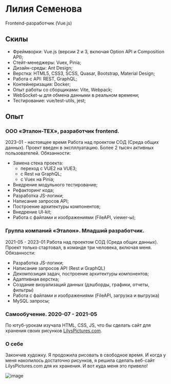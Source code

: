 # Лилия Семенова
Frontend-разработчик (Vue.js)

## Скилы

- Фреймворки: Vue.js (версии 2 и 3, включая Option API и Composition API);
- Стейт-менеджеры:  Vuex, Pinia;
- Дизайн-среды:  Ant Design;
- Верстка: HTML5, CSS3, SCSS, Quasar, Bootstrap, Material Design; 
- Работа с API: REST, GraphQL; 
- Контейнеризация: Docker;
- Опыт работы со сборщиками: Vite, Webpack;
- WebSocket-ы для обмена данными в реальном времени;
- Тестирование: vue/test-utils, jest;

## Опыт

### ООО «Эталон-ТЕХ», разработчик frontend. 
2023-01 - настоящее время
Работа над проектом СОД (Среда общих данных). Проект введен в экспллуатацию. Более 2 тысяч активных пользователей.
Обязанности:
- Замена стека проекта:
  - переход с VUE2 на VUE3;
  - с Rest на GraphQL;
  - с Vuex на Pinia;
- Внедрение модульного тестирование;
- Рефакторинг кода;
- Разработка JS-логики;
- Написание запросов API;
- Построение архитектуры компонентов;
- Внедрение UI-kit;
- Работа с файлами и изображениями (FileAPI, viewer-ы);

### Группа компаний «Эталон». Младший разработчик. 
2021-05 - 2023-01
Работа над проектом СОД (Среда общих данных). Проект только стартовал, в команде три человека, включая меня. 
Обязанности:
- Разработка JS-логики;
- Написание запросов API (Rest и GraphQL)
- Декомпозиция задач, построение архитектуры компонентов;
- Адаптивная верстка;
- Создание визуализаций данных (дэшборды, графики, отчеты, фильтры)
- Работа с файлами и изображениями (FileAPI, загрузка и выгрузка)
- MySQL запросы;

### Самообучение. 2020-07 - 2021-05
По ютуб-урокам изучала HTML, CSS, JS, что бы сделать сайт для хранения своих рисунков [LilysPictures.com](https://lilyspictures.com/).

### О себе
Закончив художку. Я продожила рисовать в свободное время. И когда у меня накопилось достаточно рисунков, я решила сделать веб-сайт LilysPictures.com для их хранения. И вот куда меня это привело!


![image](https://github.com/user-attachments/assets/2c805002-5aee-45b4-807d-5eaf50d18595)

